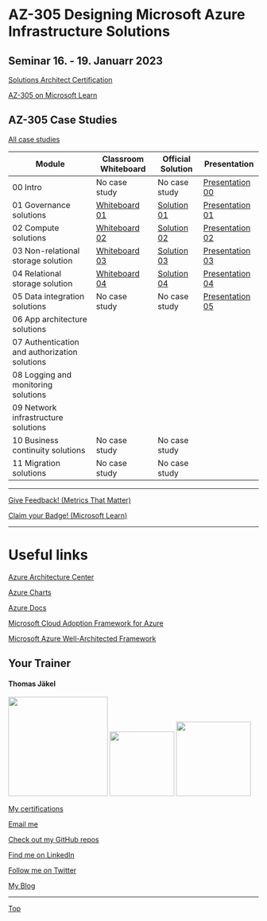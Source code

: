 # AZ-305 Designing Microsoft Azure Infrastructure Solutions

## Seminar 16. - 19. Januarr 2023

[Solutions Architect Certification](https://docs.microsoft.com/en-us/learn/certifications/azure-solutions-architect/)

[AZ-305 on Microsoft Learn](https://aka.ms/AZ-305StudentMaterials)

## AZ-305 Case Studies

[All case studies](https://microsoftlearning.github.io/AZ-305-DesigningMicrosoftAzureInfrastructureSolutions/)


| Module    | Classroom Whiteboard | Official Solution | Presentation |
| ----------| ---------------------|-------------------|--------------|
| 00 Intro                                     | No case study | No case study | [Presentation 00](https://github.com/www42/AZ-305/blob/c21b27b16cdec2753f3b1f7a9894cdd47e99c6a2/Presentations/AZ-305T00A-ENU-PowerPoint_00.pdf) |
| 01 Governance solutions                      | [Whiteboard 01](https://github.com/www42/AZ-305/blob/8c57f72d4c38dc0ec6cddcbedfdef51433535560/Whiteboards/AZ-305%20Whiteboard%2001.pdf) | [Solution 01](https://github.com/www42/AZ-305/blob/8c57f72d4c38dc0ec6cddcbedfdef51433535560/Solutions/AZ-305T00A-ENU-StudentCaseStudySolutionHandout-Module01.pdf) | [Presentation 01](https://github.com/www42/AZ-305/blob/8c57f72d4c38dc0ec6cddcbedfdef51433535560/Presentations/AZ-305T00A-ENU-Powerpoint_01.pdf) |
| 02 Compute solutions                         | [Whiteboard 02](https://github.com/www42/AZ-305/blob/93845ee47c0cba3d79e676d55402d9611cdccacf/Whiteboards/AZ-305%20Whiteboard%2002.pdf) | [Solution 02](https://github.com/www42/AZ-305/blob/93845ee47c0cba3d79e676d55402d9611cdccacf/Solutions/AZ-305T00A-ENU-StudentCaseStudySolutionHandout-Module02.pdf) | [Presentation 02](https://github.com/www42/AZ-305/blob/4432ae537d347de19c77d34a1b6269dd0558d44b/Presentations/AZ-305T00A-ENU-PowerPoint_02.pdf) |
| 03 Non-relational storage solution           | [Whiteboard 03](https://github.com/www42/AZ-305/blob/93845ee47c0cba3d79e676d55402d9611cdccacf/Whiteboards/AZ-305%20Whiteboard%2003.pdf) | [Solution 03](https://github.com/www42/AZ-305/blob/93845ee47c0cba3d79e676d55402d9611cdccacf/Solutions/AZ-305T00A-ENU-StudentCaseStudySolutionHandout-Module03.pdf) | [Presentation 03](https://github.com/www42/AZ-305/blob/93845ee47c0cba3d79e676d55402d9611cdccacf/Presentations/AZ-305T00A-ENU-PowerPoint_03.pdf) |
| 04 Relational storage solution               | [Whiteboard 04](https://github.com/www42/AZ-305/blob/5ab0831360d00769647189a27c393b92984613e0/Whiteboards/AZ-305%20Whiteboard%2004.pdf) | [Solution 04](https://github.com/www42/AZ-305/blob/5ab0831360d00769647189a27c393b92984613e0/Solutions/AZ-305T00A-ENU-StudentCaseStudySolutionHandout-Module04.pdf) | [Presentation 04](https://github.com/www42/AZ-305/blob/5ab0831360d00769647189a27c393b92984613e0/Presentations/AZ-305T00A-ENU-Powerpoint_04.pdf) |
| 05 Data integration solutions                | No case study | No case study | [Presentation 05](https://github.com/www42/AZ-305/blob/a6446d3f3e7c190106c7fdfe2f87fa5962ef2895/Presentations/AZ-305T00A-ENU-Powerpoint_05.pdf) |
| 06 App architecture solutions                |  |  |  |
| 07 Authentication and authorization solutions|  |  |  |
| 08 Logging and monitoring solutions          |  |  |  |
| 09 Network infrastructure  solutions         |  |  |  |
| 10 Business continuity solutions             | No case study | No case study |  |
| 11 Migration solutions                       | No case study | No case study |  |

---

[Give Feedback! (Metrics That Matter)](#az-305-designing-microsoft-azure-infrastructure-solutions)

[Claim your Badge! (Microsoft Learn)](#az-305-designing-microsoft-azure-infrastructure-solutions)

---



# Useful links

[Azure Architecture Center](https://docs.microsoft.com/en-us/azure/architecture/)

[Azure Charts](https://https://azurecharts.com/)

[Azure Docs](https://https://docs.microsoft.com/en-us/azure/)

[Microsoft Cloud Adoption Framework for Azure](https://docs.microsoft.com/en-us/azure/cloud-adoption-framework/)

[Microsoft Azure Well-Architected Framework](https://docs.microsoft.com/en-us/azure/architecture/framework/)


##  Your Trainer
#### Thomas Jäkel

<img src="https://download69118.blob.core.windows.net/anon/Profilbild.jpg" width="200"/>
<a href="https://www.credly.com/badges/c1fe9e82-60d2-4268-8204-3709479a2bf9/public_url"><img src="https://download69118.blob.core.windows.net/anon/MCT-badge.png" width="130"/></a>
<a href="https://www.credly.com/badges/fc4737d8-923a-4d37-8f1a-497c08a7c1ff/public_url"><img src="https://download69118.blob.core.windows.net/anon/AAI-badge.png" width="150"/></a>

[My certifications](https://www.credly.com/users/thomas-jakel)

[Email me](mailto:thomas.jaekel@brainymotion.de?subject=AZ-305)

[Check out my GitHub repos](https://github.com/www42)

[Find me on LinkedIn](https://linkedin.com/in/tjkkll)

[Follow me on Twitter](https://twitter.com/tjkkll)

[My Blog](https://blog.az.training)

---

[Top](#az-305-designing-microsoft-azure-infrastructure-solutions)